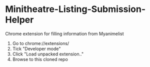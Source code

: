 # Minitheatre-Listing-Submission-Helper
Chrome extension for filling information from Myanimelist

1. Go to chrome://extensions/
2. Tick "Developer mode"
3. Click "Load unpacked extension.."
4. Browse to this cloned repo
